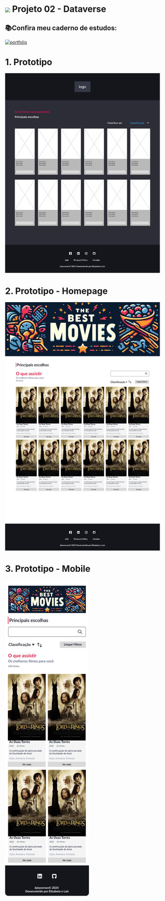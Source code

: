 <h1>
    <a href="https://www.laboratoria.la/br">
     <img align="center" width="40px" src="https://v.fastcdn.co/u/cf943cfe/52655001-0-Laboratoria-RGB-isot.png"></a>
    <span>Projeto 02 - Dataverse</span>
</h1>


## 📚Confira meu caderno de estudos:
[![portfolio](https://img.shields.io/badge/Caderno_de_Estudos_-_DATAVERSE-E11D48?style=for-the-badge&logo=ko-fi&logoColor=white)](https://elzbieta.notion.site/02-SAP012-Dataverse-1b90fe977b5a47e2ba648acff13c4d5f)

# 1. Prototipo

[<img src="../prototipos/prototipo.png">]()

# 2. Prototipo - Homepage

[<img src="../prototipos/homepage.png">]()

# 3. Prototipo - Mobile

[<img src="../prototipos/mobile.png">]()



